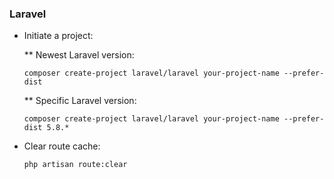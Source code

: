 ### Laravel

*	Initiate a project:

    ** Newest Laravel version:

		composer create-project laravel/laravel your-project-name --prefer-dist

    ** Specific Laravel version:
    
		composer create-project laravel/laravel your-project-name --prefer-dist 5.8.*

*	Clear route cache:

		php artisan route:clear
